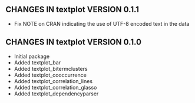 ## CHANGES IN textplot VERSION 0.1.1

- Fix NOTE on CRAN indicating the use of UTF-8 encoded text in the data

## CHANGES IN textplot VERSION 0.1.0

- Initial package
- Added textplot_bar
- Added textplot_bitermclusters
- Added textplot_cooccurrence
- Added textplot_correlation_lines
- Added textplot_correlation_glasso
- Added textplot_dependencyparser
